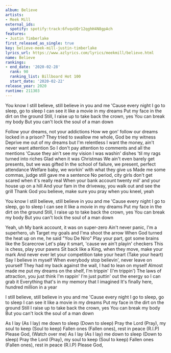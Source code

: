 ```yaml
---
album: Believe
artists:
- Meek Mill
external_ids:
  spotify: spotify:track:6fvqvUQr12qghH4N8gpAch
features:
- Justin Timberlake
first_released_as_single: true
key: believe-meek-mill-justin-timberlake
lyrics_url: https://www.azlyrics.com/lyrics/meekmill/believe.html
name: Believe
rankings:
- end_date: '2020-02-28'
  rank: 90
  ranking_list: Billboard Hot 100
  start_date: '2020-02-22'
release_year: 2020
runtime: 211303
---
```

You know I still believe, still believe in you and me
'Cause every night I go to sleep, go to sleep
I can see it like a movie in my dreams
Put my face in the dirt on the ground
Still, I raise up to take back the crown, yes
You can break my body
But you can't lock the soul of a man down


Follow your dreams, not your addictions
How we gon' follow our dreams locked in a prison?
They tried to swallow me whole, God be my witness
Deprive me out of my dreams but I'm relentless
I want the money, ain't never want attention
So I don't pay attention to comments and all the mentions
'Cause they ain't see my vision
I was washin' dishes 'til my rags turned into riches
Glad when it was Christmas
We ain't even barely get presents, but we was gifted
In the school of failure, we present, perfect attendance
Welfare baby, we workin' with what they give us
Made me some commas, judge still gave me a sentence
No period, city girls don't get scared when it's really real
When your bank account twenty mil' and your house up on a hill
And your fam in the driveway, you walk out and see the grill
Thank God you believe, make sure you pray when you kneel, yeah


You know I still believe, still believe in you and me
'Cause every night I go to sleep, go to sleep
I can see it like a movie in my dreams
Put my face in the dirt on the ground
Still, I raise up to take back the crown, yes
You can break my body
But you can't lock the soul of a man down


Yeah, uh
My bank account, it was on super-zero
Ain't never panic, I'm a superhero, uh
Target my goals and I'ma shoot the arrow
When God turned the heat up on me, he said "You De Niro"
Play your part, got some brains like the Scarecrow
Let's play it smart, 'cause we ain't playin' checkers
This is chess, play your pawns
Sit back like a King, when they move, make your mark
And never ever let your competition take your heart (Take your heart)
Say I believe in myself
When everybody stop believin', never leave on yourself
They had my back against the wall, I had to lean on myself
Almost made me put my dreams on the shelf, I'm trippin' (I'm trippin')
The laws of attraction, you just think I'm rappin'
I'm just puttin' out the energy so I can grab it
Everything that's in my memory that I imagined
It's finally here, hundred million in a year


I still believe, still believe in you and me
'Cause every night I go to sleep, go to sleep
I can see it like a movie in my dreams
Put my face in the dirt on the ground
Still I raise up to take back the crown, yes
You can break my body
But you can't lock the soul of a man down


As I lay (As I lay) me down to sleep (Down to sleep)
Pray the Lord (Pray), my soul to keep (Soul to keep)
Fallen ones (Fallen ones), rest in peace (R.I.P)
Please God, (Watch over me)
As I lay (As I lay) me down to sleep (Down to sleep)
Pray the Lord (Pray), my soul to keep (Soul to keep)
Fallen ones (Fallen ones), rest in peace (R.I.P)
Please God,

